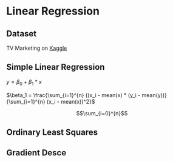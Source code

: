 # Linear Regression



## Dataset
TV Marketing on [Kaggle](https://www.kaggle.com/datasets/devzohaib/tvmarketingcsv)

## Simple Linear Regression

$y = \beta_0 + \beta_1*x$

$\beta_1 = \frac{\sum_{i=1}^{n} ((x_i - mean(x) * (y_i - mean(y))}{\sum_{i=1}^{n} (x_i - mean(x))^2}$

$$\sum_{i=0}^{n}$$

## Ordinary Least Squares

## Gradient Desce
